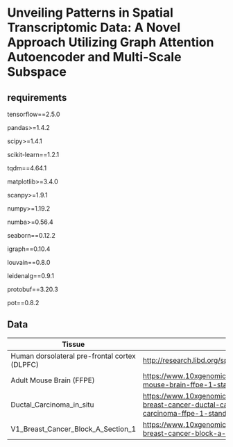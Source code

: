# Unveiling Patterns in Spatial Transcriptomic Data: A Novel Approach Utilizing Graph Attention Autoencoder and Multi-Scale Subspace
## requirements
tensorflow==2.5.0

pandas>=1.4.2

scipy>=1.4.1

scikit-learn==1.2.1

tqdm==4.64.1

matplotlib>=3.4.0

scanpy>=1.9.1

numpy>=1.19.2

numba>=0.56.4

seaborn==0.12.2

igraph==0.10.4

louvain==0.8.0

leidenalg==0.9.1

protobuf==3.20.3

pot==0.8.2

## Data

| Tissue                                        |                                                              |      |
| --------------------------------------------- | ------------------------------------------------------------ | ---- |
| Human dorsolateral pre-frontal cortex (DLPFC) | http://research.libd.org/spatialLIBD/                        |      |
| Adult Mouse Brain (FFPE)                      | https://www.10xgenomics.com/resources/datasets/adult-mouse-brain-ffpe-1-standard-1-3-0 |      |
| Ductal_Carcinoma_in_situ                      | https://www.10xgenomics.com/resources/datasets/human-breast-cancer-ductal-carcinoma-in-situ-invasive-carcinoma-ffpe-1-standard-1-3-0 |      |
| V1_Breast_Cancer_Block_A_Section_1            | https://www.10xgenomics.com/resources/datasets/human-breast-cancer-block-a-section-1-1-standard-1-1-0 |      |

